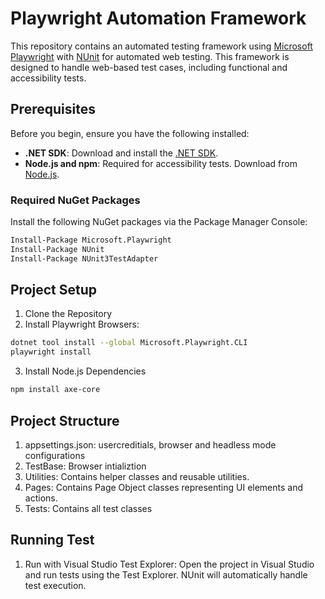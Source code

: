 # Playwright Automation Framework

This repository contains an automated testing framework using [Microsoft Playwright](https://playwright.dev/dotnet/) with [NUnit](https://nunit.org/) for automated web testing. This framework is designed to handle web-based test cases, including functional and accessibility tests.

## Prerequisites

Before you begin, ensure you have the following installed:

- **.NET SDK**: Download and install the [.NET SDK](https://dotnet.microsoft.com/download).
- **Node.js and npm**: Required for accessibility tests. Download from [Node.js](https://nodejs.org/).

### Required NuGet Packages

Install the following NuGet packages via the Package Manager Console:

```sh
Install-Package Microsoft.Playwright
Install-Package NUnit
Install-Package NUnit3TestAdapter
```

## Project Setup
1. Clone the Repository
2. Install Playwright Browsers:
```sh 
dotnet tool install --global Microsoft.Playwright.CLI
playwright install
```
3. Install Node.js Dependencies 
```sh 
npm install axe-core
```

## Project Structure
1. appsettings.json: usercreditials, browser and headless mode configurations
2. TestBase: Browser intializtion
3. Utilities: Contains helper classes and reusable utilities.
4. Pages: Contains Page Object classes representing UI elements and actions.
5. Tests: Contains all test classes

## Running Test
1. Run with Visual Studio Test Explorer: Open the project in Visual Studio and run tests using the Test Explorer. NUnit will automatically handle test execution.


